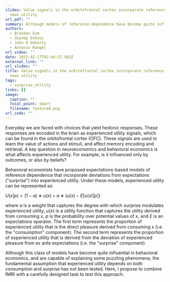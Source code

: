 ```yaml
---
slides: Value signals in the orbitofrontal cortex incorporate reference-dependent
  news utility 
url_pdf: ""
summary: Although models of reference-dependence have become quite influential in behavioral economics, and are capable of explaining some puzzling phenomena, the fundamental assumption that experienced utility depends on both consumption and surprise has not been tested. This project seeks to determine whether Koszegi-Rabin news utility preferences (Koszegi and Rabin, 2009) have a biologically feasible foundation. We use an fMRI experiment where we manipulate subjects' expectations about the probability of viewing a rewarding stimulus. We look at value signals encodedin the orbitofrontal cortex at the time of consumption to see if these signals depend solely on consumption utility, or if they are also modulated by surprise utility. *Winner of the 2022 Chen Graduate Innovator Grant.*
authors:
  - Brenden Eum
  - Zeynep Enkavi
  - John O'Doherty
  - Antonio Rangel
url_video: ""
date: 2022-02-17T02:44:17.563Z
external_link: ""
url_slides: ""
title: Value signals in the orbitofrontal cortex incorporate reference-dependent
  news utility
tags:
  - surprise_utility
links: []
image:
  caption: ""
  focal_point: Smart
  filename: featured.png
url_code: ""
---
```


Everyday we are faced with choices that yield hedonic responses. These responses are encoded in the brain as experienced utility signals, which can be found in the orbitofrontal cortex (OFC). These signals are used to learn the value of actions and stimuli, and affect memory encoding and retrieval. A key question in neuroeconomics and behavioral economics is what affects experienced utility. For example, is it influenced only by outcomes, or also by beliefs?

Behavioral economists have proposed expectations-based models of reference dependence that incorporate deviations from expectations ("surprise") into experienced utility. Under these models, experienced utility can be represented as:

$U(x|p) = (1 − a) ∗ u(x) + a ∗ (u(x) − E[u(x)|p])$

where $a$ is a weight that captures the degree with which surprise modulates experienced utility, $u(x)$ is a utility function that captures the utility derived from consuming $x$, $p$ is the probability over potential values of $x$, and $E$ is an expectations operator. The first term represents the proportion of experienced utility that is the direct pleasure derived from consuming x (i.e. the "consumption" component). The second term represents the proportion of experienced utility that is derived from the deviation of experienced pleasure from ex ante expectations (i.e. the "surprise" component).

Although this class of models have become quite influential in behavioral economics, and are capable of explaining some puzzling phenomena, the fundamental assumption that experienced utility depends on both consumption and surprise has not been tested. Here, I propose to combine fMRI with a carefully designed task to test this approach.